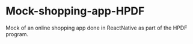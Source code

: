 # Mock-shopping-app-HPDF
Mock of an online shopping app done in ReactNative as part of the HPDF program.
